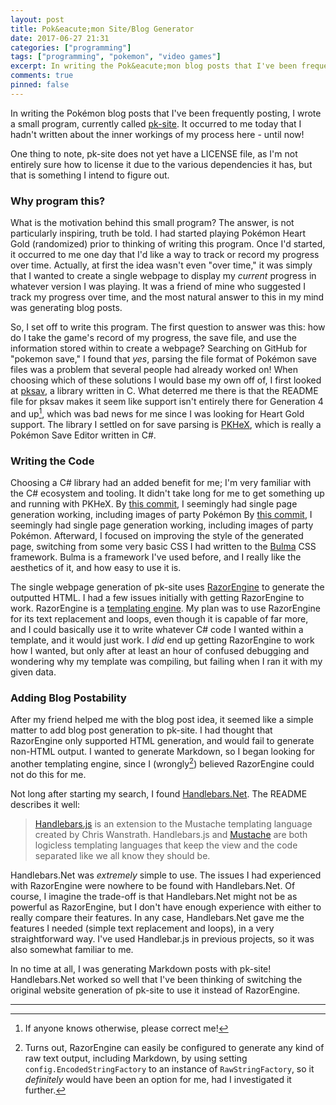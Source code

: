 ```yaml
---
layout: post
title: Pok&eacute;mon Site/Blog Generator
date: 2017-06-27 21:31
categories: ["programming"]
tags: ["programming", "pokemon", "video games"]
excerpt: In writing the Pok&eacute;mon blog posts that I've been frequently posting, I wrote a small program, currently called pk-site.  It occurred to me today that I hadn't written about the inner workings of my here - until now! 
comments: true
pinned: false
---
```


In writing the Pok&eacute;mon blog posts that I've been frequently posting, I wrote a small program, currently called [pk-site](https://github.com/bsinky/pk-site).  It occurred to me today that I hadn't written about the inner workings of my process here - until now!

One thing to note, pk-site does not yet have a LICENSE file, as I'm not entirely sure how to license it due to the various dependencies it has, but that is something I intend to figure out.

### Why program this?

What is the motivation behind this small program? The answer, is not particularly inspiring, truth be told.  I had started playing Pok&eacute;mon Heart Gold (randomized) prior to thinking of writing this program.  Once I'd started, it occurred to me one day that I'd like a way to track or record my progress over time.  Actually, at first the idea wasn't even "over time," it was simply that I wanted to create a single webpage to display my *current* progress in whatever version I was playing.  It was a friend of mine who suggested I track my progress over time, and the most natural answer to this in my mind was generating blog posts.

So, I set off to write this program.  The first question to answer was this: how do I take the game's record of my progress, the save file, and use the information stored within to create a webpage? Searching on GitHub for "pokemon save," I found that *yes*, parsing the file format of Pok&eacute;mon save files was a problem that several people had already worked on! When choosing which of these solutions I would base my own off of, I first looked at [pksav](https://github.com/ncorgan/pksav), a library written in C.  What deterred me there is that the README file for pksav makes it seem like support isn't entirely there for Generation 4 and up[^1], which was bad news for me since I was looking for Heart Gold support.  The library I settled on for save parsing is [PKHeX](https://github.com/kwsch/PKHeX), which is really a Pok&eacute;mon Save Editor written in C#.

### Writing the Code

Choosing a C# library had an added benefit for me; I'm very familiar with the C# ecosystem and tooling.  It didn't take long for me to get something up and running with PKHeX.  By [this commit](https://github.com/bsinky/pk-site/commit/88b53d0eff75e9c6c9a3ac61489a4b81f9c989bd), I seemingly had single page generation working, including images of party Pok&eacute;mon By [this commit](https://github.com/bsinky/pk-site/commit/88b53d0eff75e9c6c9a3ac61489a4b81f9c989bd), I seemingly had single page generation working, including images of party Pok&eacute;mon.  Afterward, I focused on improving the style of the generated page, switching from some very basic CSS I had written to the [Bulma](http://bulma.io/) CSS framework.  Bulma is a framework I've used before, and I really like the aesthetics of it, and how easy to use it is.

The single webpage generation of pk-site uses [RazorEngine](https://github.com/Antaris/RazorEngine) to generate the outputted HTML.  I had a few issues initially with getting RazorEngine to work.  RazorEngine is a [templating engine](https://en.wikipedia.org/wiki/Template_processor).  My plan was to use RazorEngine for its text replacement and loops, even though it is capable of far more, and I could basically use it to write whatever C# code I wanted within a template, and it would just work.  I *did* end up getting RazorEngine to work how I wanted, but only after at least an hour of confused debugging and wondering why my template was compiling, but failing when I ran it with my given data.

### Adding Blog Postability

After my friend helped me with the blog post idea, it seemed like a simple matter to add blog post generation to pk-site.  I had thought that RazorEngine only supported HTML generation, and would fail to generate non-HTML output.  I wanted to generate Markdown, so I began looking for another templating engine, since I (wrongly[^2]) believed RazorEngine could not do this for me. 

Not long after starting my search, I found [Handlebars.Net](https://github.com/rexm/Handlebars.Net).  The README describes it well: 

> [Handlebars.js](http://handlebarsjs.com/) is an extension to the Mustache templating language created by Chris Wanstrath. Handlebars.js and [Mustache](https://mustache.github.io/) are both logicless templating languages that keep the view and the code separated like we all know they should be.

Handlebars.Net was *extremely* simple to use.  The issues I had experienced with RazorEngine were nowhere to be found with Handlebars.Net.  Of course, I imagine the trade-off is that Handlebars.Net might not be as powerful as RazorEngine, but I don't have enough experience with either to really compare their features.  In any case, Handlebars.Net gave me the features I needed (simple text replacement and loops), in a very straightforward way.  I've used Handlebar.js in previous projects, so it was also somewhat familiar to me.

In no time at all, I was generating Markdown posts with pk-site! Handlebars.Net worked so well that I've been thinking of switching the original website generation of pk-site to use it instead of RazorEngine.

---

[^1]: If anyone knows otherwise, please correct me!

[^2]: Turns out, RazorEngine can easily be configured to generate any kind of raw text output, including Markdown, by using setting `config.EncodedStringFactory` to an instance of `RawStringFactory`, so it *definitely* would have been an option for me, had I investigated it further.
